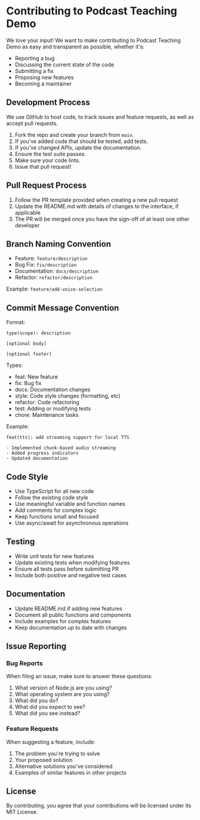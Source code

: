 # Contributing to Podcast Teaching Demo

We love your input! We want to make contributing to Podcast Teaching Demo as easy and transparent as possible, whether it's:

- Reporting a bug
- Discussing the current state of the code
- Submitting a fix
- Proposing new features
- Becoming a maintainer

## Development Process

We use GitHub to host code, to track issues and feature requests, as well as accept pull requests.

1. Fork the repo and create your branch from `main`.
2. If you've added code that should be tested, add tests.
3. If you've changed APIs, update the documentation.
4. Ensure the test suite passes.
5. Make sure your code lints.
6. Issue that pull request!

## Pull Request Process

1. Follow the PR template provided when creating a new pull request
2. Update the README.md with details of changes to the interface, if applicable
3. The PR will be merged once you have the sign-off of at least one other developer

## Branch Naming Convention

- Feature: `feature/description`
- Bug Fix: `fix/description`
- Documentation: `docs/description`
- Refactor: `refactor/description`

Example: `feature/add-voice-selection`

## Commit Message Convention

Format:
```
type(scope): description

[optional body]

[optional footer]
```

Types:
- feat: New feature
- fix: Bug fix
- docs: Documentation changes
- style: Code style changes (formatting, etc)
- refactor: Code refactoring
- test: Adding or modifying tests
- chore: Maintenance tasks

Example:
```
feat(tts): add streaming support for local TTS

- Implemented chunk-based audio streaming
- Added progress indicators
- Updated documentation
```

## Code Style

- Use TypeScript for all new code
- Follow the existing code style
- Use meaningful variable and function names
- Add comments for complex logic
- Keep functions small and focused
- Use async/await for asynchronous operations

## Testing

- Write unit tests for new features
- Update existing tests when modifying features
- Ensure all tests pass before submitting PR
- Include both positive and negative test cases

## Documentation

- Update README.md if adding new features
- Document all public functions and components
- Include examples for complex features
- Keep documentation up to date with changes

## Issue Reporting

### Bug Reports

When filing an issue, make sure to answer these questions:

1. What version of Node.js are you using?
2. What operating system are you using?
3. What did you do?
4. What did you expect to see?
5. What did you see instead?

### Feature Requests

When suggesting a feature, include:

1. The problem you're trying to solve
2. Your proposed solution
3. Alternative solutions you've considered
4. Examples of similar features in other projects

## License

By contributing, you agree that your contributions will be licensed under its MIT License. 